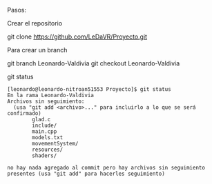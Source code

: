 Pasos:

Crear el repositorio

git clone https://github.com/LeDaVR/Proyecto.git

Para crear un branch 

git branch Leonardo-Valdivia
git checkout Leonardo-Valdivia

git status 


```
[leonardo@leonardo-nitroan51553 Proyecto]$ git status
En la rama Leonardo-Valdivia
Archivos sin seguimiento:
  (usa "git add <archivo>..." para incluirlo a lo que se será confirmado)
        glad.c
        include/
        main.cpp
        models.txt
        movementSystem/
        resources/
        shaders/

no hay nada agregado al commit pero hay archivos sin seguimiento presentes (usa "git add" para hacerles seguimiento)
```



